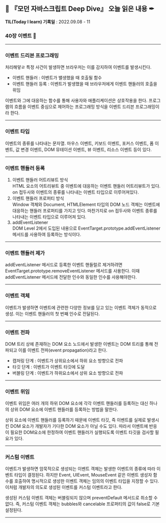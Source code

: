 ## 📕 『모던 자바스크립트 Deep Dive』 오늘 읽은 내용 ✒

**TIL(Today I learn) 기록일** : 2022.09.08 - 11

### 40장 이벤트 📑

---
### 이벤트 드리븐 프로그래밍
처리해앟ㄹ 특정 사건이 발생하면 브라우저는 이를 감지하여 이벤트를 발생시킨다.
- 이벤트 핸들러 : 이벤트가 밸생했을 때 호출될 함수
- 이벤트 핸들러 등록 : 이벤트가 발생했을 때 브라우저에게 이벤트 핸들러의 호출을 위임

이벤트와 그에 대응하는 함수를 통해 사용자와 애플리케이션은 상호작용을 한다. 프로그램의 흐름을 이벤트 중심으로 제어하는 프로그래밍 방식을 이벤트 드리븐 프로그래밍이라 한다.

---
### 이벤트 타입
이벤트의 종류를 나타내는 문자열. 마우스 이벤트, 키보드 이벤트, 포커스 이벤트, 폼 이벤트, 값 변경 이벤트, DOM 뮤테이션 이벤트, 뷰 이벤트, 리소스 이벤트 등이 있다.

---
### 이벤트 핸들러 등록
1. 이벤트 핸들러 어트리뷰트 방식<br>
HTML 요소의 어트리뷰트 중 이벤트에 대응하는 이벤트 핸들러 어트리뷰트가 있다. on 접두사와 이벤트의 종류를 나타내는 이벤트 타입으로 이루어져있다.
2. 이벤트 핸들러 프로퍼티 방식<br>
Window 객체와 Document, HTMLElement 타입의 DOM 노드 객체는 이벤트에 대응하는 핸들러 프로퍼티를 가지고 잇다. 마찬가지로 on 접두사와 이벤트 종류를 나타내는 이벤트 타입으로 이루어져 있다.
3. addEventListener<br>
DOM Level 2에서 도입된 내용으로 EventTarget.prototype.addEventListener 메서드를 사용하여 등록하는 방식이다.

---
### 이벤트 핸들러 제가
addEventListener 메서드로 등록한 이벤트 핸들럴르 제거하려면 EventTarget.prototype.removeEventListener 메서드를 사용한다. 이때 addEventListener 메서드에 전달한 인수와 동일한 인수를 사용해야한다.

---
### 이벤트 객체
이벤트가 발생하면 이벤트에 관련한 다양한 정보를 담고 있는 이벤트 객체가 동적으로 생성. 이는 이벤트 핸들러의 첫 번째 인수로 전달된다.

---
### 이벤트 전파
DOM 트리 상에 존재하는 DOM 요소 노드에서 발생한 이벤트는 DOM 트리를 통해 전파되고 이를 이벤트 전파(event propagation)라고 한다.

- 캡처링 단계 : 이벤트가 상위요소에서 하위 요소 방향으로 전파
- 타깃 단계 : 이벤트가 이벤트 타깃에 도달
- 버블링 단계 : 이벤트가 하위요소에서 상위 요소 방향으로 전파
 
---
### 이벤트 위임
이벤트 위임은 여러 개의 하위 DOM 요소에 각각 이벤트 핸들러를 등록하는 대신 하나의 상위 DOM 요소에 이벤트 핸들러를 등록하는 방법을 말한다.

상위 요소에 이벤트 핸들러를 등록하기 때문에 이벤트 타깃, 즉 이벤트를 실제로 발생시킨 DOM 요소가 개발자가 기다한 DOM 요소가 아닐 수도 있다. 따라서 이벤트에 반응이 필요한 DOM요소에 한정하여 이벤트 핸들러가 실행되도록 이벤트 타깃을 검사할 필요가 있다.
 
---
### 커스텀 이벤트
이벤트가 발생하면 암묵적으로 생성되는 이벤트 객체는 발생한 이벤트의 종류에 따라 이벤트 타입이 결정된다. 하지만 Event, UIEvent, MouseEvent 같은 이벤트 생성자 함수를 호출하여 명시적으로 생성한 이벤트 객체는 임의의 이벤트 타입을 지정할 수 있다. 이처럼 개발자의 의도로 생성된 이벤트를 커스텀 이벤트라고 한다.

생성된 커스텀 이벤트 객체는 버블링되지 않으며 preventDefault 메서드로 취소할 수 없다. 즉, 커스텀 이벤트 객체는 bubbles와 cancelable 프로퍼티의 값이 false로 기본 설정된다.

---
